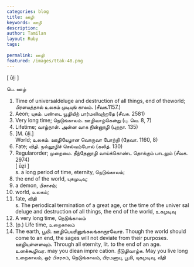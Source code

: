 ```yaml
---
categories: blog
title: ஊழி
keywords: ஊழி
description: 
author: Tamilan
layout: Ruby
tags: 
 
permalink: ஊழி
featured: /images/ttak-48.png
---
```

  
[ ūḻi ]  
  
பெ. ஊழ்  
1. Time of universaldeluge and destruction of all things, end of theworld; பிரளயத்தால் உலகம் முடியுங் காலம். (சீவக.1157.)  
2. Aeon; யுகம். பண்டை யூழியிற் பார்மலிவுற்றதே (சீவக. 2581)  
3. Very long time; நெடுங்காலம். ஊழிவாழ்கென்று (பு. வெ. 8, 7)  
4. Lifetime; வாழ்நாள். அன்ன வாக நின்னூழி (புறநா. 135)  
5. [M. ūḻi.]  
World; உலகம். ஊழியேழான வொருவா போற்றி (தேவா. 1160, 8)  
6. Fate; விதி. நல்லூழிச் செல்வம்போல் (கலித். 130)  
7. Regularorder; முறைமை. தீந்தேனூழி வாய்க்கொண்ட தொக்கும் பாடலும் (சீவக. 2974)  
[ ūẕi ]  
s. a long period of time, eternity, நெடுங்காலம்;  
2. the end of the world, யுகமுடிவு;  
3. a demon, பிசாசம்;  
4. world, உலகம்;  
5. fate, விதி  
s. The periodical termination of a great age, or the time of the univer sal deluge and destruction of all things, the end of the world, உகமுடிவு  
2. A very long time, நெடுங்காலம்  
3. (p.) Life time, உறைகாலம்  
4. The earth, பூமி. ஊழிபெயரினுங்கலங்காருரவோர். Though the world should come to an end, the sages will not deviate from their purposes. ஊழியுள்ளளவும். Through all eternity, lit. to the end of an age. உனக்கூழிவர. may you diean impre cation. நீடுழிவாழ்க. May you live long  
உறைகாலம், ஓர் பிசரசம், நெடுங்காலம், பிரமனாயு, பூமி, யுகமுடிவு, வீதி